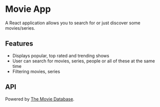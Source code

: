 # Movie App

A React application allows you to search for or just discover some movies/series.

## Features

- Displays popular, top rated and trending shows
- User can search for movies, series, people or all of these at the same time
- Filtering movies, series

## API

Powered by [The Movie Database](https://www.themoviedb.org/).
